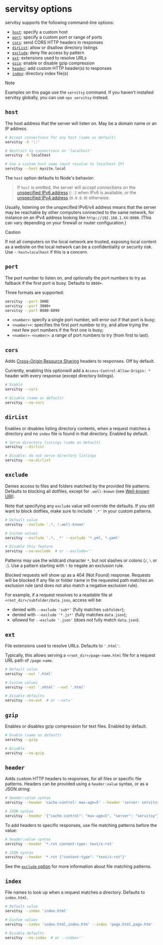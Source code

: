 # servitsy options

servitsy supports the following command-line options:

- [`host`](#host): specify a custom host
- [`port`](#port): specify a custom port or range of ports
- [`cors`](#cors): send CORS HTTP headers in responses
- [`dirList`](#dirlist): allow or disallow directory listings
- [`exclude`](#exclude): deny file access by pattern
- [`ext`](#ext): extensions used to resolve URLs
- [`gzip`](#gzip): enable or disable gzip compression
- [`header`](#header): add custom HTTP header(s) to responses
- [`index`](#index): directory index file(s)

> [!NOTE]  
> Examples on this page use the `servitsy` command. If you haven't installed servitsy globally, you can use `npx servitsy` instead.

## `host`

The host address that the server will listen on. May be a domain name or an IP address.

```sh
# Accept connections for any host (same as default)
servitsy -h '::'

# Restrict to connections on 'localhost'
servitsy -h localhost

# Use a custom host name (must resolve to localhost IP)
servitsy --host mysite.local
```

The `host` option defaults to Node's behavior:

> If `host` is omitted, the server will accept connections on the [unspecified IPv6 address](https://en.wikipedia.org/wiki/IPv6_address#Unspecified_address) (`::`) when IPv6 is available, or the [unspecified IPv4 address](https://en.wikipedia.org/wiki/0.0.0.0) (`0.0.0.0`) otherwise.

Usually, listening on the unspecified IPv6/v4 address means that the server may be reachable by other computers connected to the same network, for instance on an IPv4 address looking like `http://192.168.1.XX:8080`. (This can vary depending on your firewall or router configuration.)

> [!CAUTION]
> If not all computers on the local network are trusted, exposing local content as a website on the local network can be a confidentiality or security risk. Use `--host=localhost` if this is a concern.

## `port`

The port number to listen on, and optionally the port numbers to try as fallback if the first port is busy. Defaults to `8080+`.

Three formats are supported:

```sh
servitsy --port 3000
servitsy --port 3000+
servitsy --port 8080-8099
```

- `<number>`: specify a single port number, will error out if that port is busy;
- `<number>+`: specifies the first port number to try, and allow trying the next few port numbers if the first one is busy;
- `<number>-<number>`: a range of port numbers to try (from first to last).

## `cors`

Adds [Cross-Origin Resource Sharing](https://developer.mozilla.org/en-US/docs/Web/HTTP/CORS) headers to responses. Off by default.

Currently, enabling this optionwill add a `Access-Control-Allow-Origin: *` header with every response (except directory listings).

```sh
# Enable
servitsy --cors

# Disable (same as default)
servitsy --no-cors
```

## `dirList`

Enables or disables listing directory contents, when a request matches a directory and no `index` file is found in that directory. Enabled by default.

```sh
# Serve directory listings (same as default)
servitsy --dirlist

# Disable: do not serve directory listings
servitsy --no-dirlist
```

## `exclude`

Denies access to files and folders matched by the provided file patterns. Defaults to blocking all dotfiles, except for `.well-known` (see [Well-known URI](https://en.wikipedia.org/wiki/Well-known_URI)).

Note that specifying any `exclude` value will override the defaults. If you still want to block dotfiles, make sure to include `'.*'` in your custom patterns.

```sh
# Default value
servitsy --exclude '.*, !.well-known'

# Custom values
servitsy --exclude '.*, _*' --exclude '*.yml, *.yaml'

# Disable this feature
servitsy --no-exclude  # or --exclude=''
```

Patterns may use the wildcard character `*`, but not slashes or colons (`/`, `\` or `:`). Use a pattern starting with `!` to negate an exclusion rule.

Blocked requests will show up as a 404 (Not Found) response. Requests will be blocked if any file or folder name in the requested path matches an exclusion rule (and does not also match a negative exclusion rule).

For example, if a request resolves to a readable file at `<root_dir>/subfolder/data.json`, access will be:

- denied with `--exclude 'sub*'` (fully matches `subfolder`);
- denied with `--exclude '*.js*'` (fully matches `data.json`);
- _allowed_ for `--exclude '.json'` (does _not_ fully match `data.json`).

## `ext`

File extensions used to resolve URLs. Defaults to `'.html'`.

Typically, this allows serving a `<root_dir>/page-name.html` file for a request URL path of `/page-name`.

```sh
# Default value
servitsy --ext '.html'

# Custom values
servitsy --ext '.xhtml' --ext '.html'

# Disable defaults
servitsy --no-ext  # or --ext=''
```

## `gzip`

Enables or disables gzip compression for text files. Enabled by default.

```sh
# Enable (same as default)
servitsy --gzip

# Disable
servitsy --no-gzip
```

## `header`

Adds custom HTTP headers to responses, for all files or specific file patterns. Headers can be provided using a `header:value` syntax, or as a JSON string:

```sh
# header:value syntax
servitsy --header 'cache-control: max-age=5' --header 'server: servitsy'

# JSON syntax
servitsy --header '{"cache-control": "max-age=5", "server": "servitsy"}'
```

To add headers to specific responses, use file matching patterns before the value:

```sh
# header:value syntax
servitsy --header '*.rst content-type: text/x-rst'

# JSON syntax
servitsy --header '*.rst {"content-type": "text/x-rst"}'
```

See the [`exclude` option](#exclude) for more information about file matching patterns.

## `index`

File names to look up when a request matches a directory. Defaults to `index.html`.

```sh
# Default value
servitsy --index 'index.html'

# Custom values
servitsy --index 'index.html,index.htm' --index 'page.html,page.htm'

# Disable defaults
servitsy --no-index  # or --index=''
```
